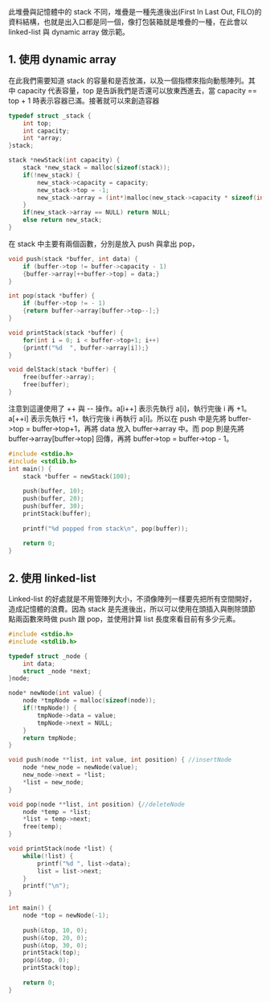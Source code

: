 此堆疊與記憶體中的 stack 不同，堆疊是一種先進後出(First In Last Out, FILO)的資料結構，也就是出入口都是同一個，像打包裝箱就是堆疊的一種，在此會以 linked-list 與 dynamic array 做示範。

## 1. 使用 dynamic array 
在此我們需要知道 stack 的容量和是否放滿，以及一個指標來指向動態陣列。其中 capacity 代表容量，top 是告訴我們是否還可以放東西進去，當 capacity == top + 1 時表示容器已滿。接著就可以來創造容器
```C
typedef struct _stack {
    int top;
    int capacity;
    int *array;
}stack;

stack *newStack(int capacity) {
    stack *new_stack = malloc(sizeof(stack));
    if(!new_stack) {
        new_stack->capacity = capacity;
        new_stack->top = -1;
        new_stack->array = (int*)malloc(new_stack->capacity * sizeof(int));
    }
    if(new_stack->array == NULL) return NULL;
    else return new_stack;
}
```
在 stack 中主要有兩個函數，分別是放入 push 與拿出 pop，
```C
void push(stack *buffer, int data) {
    if (buffer->top != buffer->capacity - 1)
    {buffer->array[++buffer->top] = data;}
}

int pop(stack *buffer) {
    if (buffer->top != - 1)
    {return buffer->array[buffer->top--];}
}

void printStack(stack *buffer) {
    for(int i = 0; i < buffer->top+1; i++)
    {printf("%d  ", buffer->array[i]);}
}

void delStack(stack *buffer) {
    free(buffer->array);
    free(buffer);
}

```
注意到這邊使用了 ++ 與 -- 操作。a[i++] 表示先執行 a[i]，執行完後 i 再 +1。a[++i] 表示先執行 +1，執行完後 i 再執行 a[i]。所以在 push 中是先將 buffer->top = buffer->top+1，再將 data 放入 buffer->array 中。而 pop 則是先將 buffer->array[buffer->top] 回傳，再將 buffer->top = buffer->top - 1。
```C
#include <stdio.h>
#include <stdlib.h>
int main() {
    stack *buffer = newStack(100);
    
    push(buffer, 10);
    push(buffer, 20);
    push(buffer, 30);
    printStack(buffer);
 
    printf("%d popped from stack\n", pop(buffer));
 
    return 0;
}
```

## 2. 使用 linked-list
Linked-list 的好處就是不用管陣列大小，不須像陣列一樣要先把所有空間開好，造成記憶體的浪費。因為 stack 是先進後出，所以可以使用在頭插入與刪除頭節點兩函數來時做 push 跟 pop，並使用計算 list 長度來看目前有多少元素。
```C
#include <stdio.h>
#include <stdlib.h>

typedef struct _node {
    int data;
    struct _node *next;
}node;

node* newNode(int value) {
    node *tmpNode = malloc(sizeof(node));
    if(!tmpNode!) {
        tmpNode->data = value;
        tmpNode->next = NULL;
    }
    return tmpNode;
}

void push(node **list, int value, int position) { //insertNode
    node *new_node = newNode(value);
    new_node->next = *list;
    *list = new_node;
}

void pop(node **list, int position) {//deleteNode
    node *temp = *list;
    *list = temp->next;
    free(temp);
}

void printStack(node *list) {
    while(!list) {
        printf("%d ", list->data);
        list = list->next;
    }
    printf("\n");
}

int main() {
    node *top = newNode(-1);
    
    push(&top, 10, 0);
    push(&top, 20, 0);
    push(&top, 30, 0);
    printStack(top);
    pop(&top, 0);
    printStack(top);
 
    return 0;
}
```
